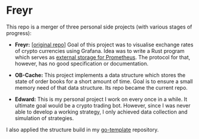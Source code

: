 # Freyr

This repo is a merger of three personal side projects (with various stages of progress):

- **Freyr:**
  [[original repo](https://github.com/ALeitert/freyr-rs)]
  Goal of this project was to visualise exchange rates of crypto currencies using Grafana.
  Idea was to write a Rust program which serves as [external storage for Prometheus](https://prometheus.io/docs/prometheus/latest/storage/#remote-storage-integrations).
  The protocol for that, however, has no good specification or documentation.

- **OB-Cache:**
  This project implements a data structure which stores the state of order books for a short amount of time.
  Goal is to ensure a small memory need of that data structure.
  Its repo became the current repo.
  
- **Edward:**
  This is my personal project I work on every once in a while.
  It ultimate goal would be a crypto trading bot.
  However, since I was never able to develop a working strategy, I only achieved data collection and simulation of strategies.

I also applied the structure build in my [go-template](https://github.com/ALeitert/go-template) repository.

